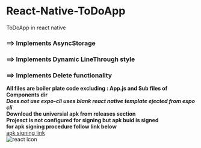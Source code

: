 # React-Native-ToDoApp

ToDoApp in react native

### ==> Implements AsyncStorage

### ==> Implements Dynamic LineThrough style

### ==> Implements Delete functionality

**All files are boiler plate code excluding : App.js and Sub files of Components dir**\
**_Does not use expo-cli uses blank react native template ejected from expo cli_**\
**Download the universial apk  from releases section**\
**Projesct is not configured for signing but apk buid is signed**\
**for apk signing procedure follow link below**\
[apk signing link](https://reactnative.dev/docs/0.5/signed-apk-android)\
![react icon](https://upload.wikimedia.org/wikipedia/commons/thumb/a/a7/React-icon.svg/1200px-React-icon.svg.png)
